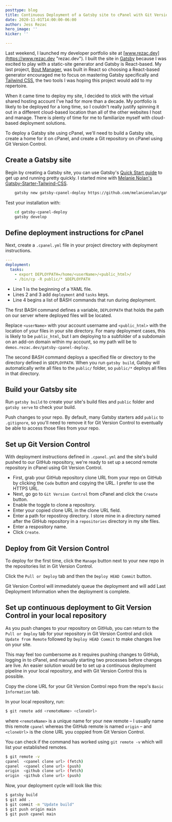 ```yaml
---
posttype: blog
title: Continuous Deployment of a Gatsby site to cPanel with Git Version Control
date: 2020-11-01T14:00:00-06:00
author: Jess Rezac
hero_image: ''
kicker: ''

---
```

Last weekend, I launched my developer portfolio site at [www.rezac.dev](https://www.rezac.dev "rezac.dev"). I built the site in [Gatsby](https://www.gatsbyjs.com/ "Gatsby") because I was excited to play with a static-site generator and Gatsby is React-based. My last project, [Bout Manager](https://www.rezac.dev/projects/bout-manager "Bout Manager"), was built in React so choosing a React-based generator encouraged me to focus on mastering Gatsby specifically and [Tailwind CSS](https://tailwindcss.com/ "Tailwind CSS"), the two tools I was hoping this project would add to my repertoire.

When it came time to deploy my site, I decided to stick with the virtual shared hosting account I've had for more than a decade. My portfolio is likely to be deployed for a long time, so I couldn't really justify spinning it out in a different cloud-based location than all of the other websites I host and manage. There is plenty of time for me to familiarize myself with cloud-based deployment solutions.

To deploy a Gatsby site using cPanel, we'll need to build a Gatsby site, create a home for it on cPanel, and create a Git repository on cPanel using Git Version Control.

## Create a Gatsby site

Begin by creating a Gatsby site, you can use Gatsby's [Quick Start guide](https://www.gatsbyjs.com/docs/quick-start/ "Gatsby Quick Start Guide") to get up and running pretty quickly. I started mine with [Melanie Nolan's Gatsby-Starter-Tailwind-CSS](https://www.gatsbyjs.com/starters/melanienolan/gatsby-starter-tailwind-css/ "gatsby-starter-tailwind-css").

```zsh
	gatsby new gatsby-cpanel-deploy https://github.com/melanienolan/gatsby-starter-tailwind-css
```

Test your installation with:

```zsh
    cd gatsby-cpanel-deploy
    gatsby develop
```

## Define deployment instructions for cPanel

Next, create a `.cpanel.yml` file in your project directory with deployment instructions.

```yaml
---
deployment:
  tasks:
    - export DEPLOYPATH=/home/<userName>/<public_html>/
    - /bin/cp -R public/* $DEPLOYPATH
```

* Line 1 is the beginning of a YAML file.
* Lines 2 and 3 add `deployment` and `tasks` keys.
* Line 4 begins a list of BASH commands that run during deployment.

The first BASH command defines a variable, `DEPLOYPATH` that holds the path on our server where deployed files will be located.

Replace `<userName>` with your account username and `<public_html>` with the location of your files in your site directory. For many deployment cases, this is likely to be `public_html`, but I am deploying to a subfolder of a subdomain on an add-on domain within my account, so my path will be to `demos.rezac.dev/gatsby-cpanel-deploy`.

The second BASH command deploys a specified file or directory to the directory defined in `$DEPLOYPATH`. When you run `gatsby build`, Gatsby will automatically write all files to the `public/` folder, so `public/*` deploys all files in that directory.

## Build your Gatsby site

Run `gatsby build` to create your site's build files and `public` folder and `gatsby serve` to check your build.

Push changes to your repo. By default, many Gatsby starters add `public` to `.gitignore`, so you'll need to remove it for Git Version Control to eventually be able to access those files from your repo.

## Set up Git Version Control

With deployment instructions defined in `.cpanel.yml` and the site's build pushed to our GitHub repository, we're ready to set up a second remote repository in cPanel using Git Version Control.

* First, grab your GitHub repository clone URL from your repo on GitHub by clicking the `Code` button and copying the URL. I prefer to use the HTTPS URL.
* Next, go go to `Git Version Control` from cPanel and click the `Create` button.
* Enable the toggle to clone a repository.
* Enter your copied clone URL in the clone URL field.
* Enter a path for repostiroy directory. I store mine in a directory named after the GitHub repository in a `repositories` directory in my site files.
* Enter a respository name.
* Click `Create`.

## Deploy from Git Version Control

To deploy for the first time, click the `Manage` button next to your new repo in the repositories list in Git Version Control.

Click the `Pull or Deploy` tab and then the `Deploy HEAD Commit` button.

Git Version Control will immediately queue the deployment and will add Last Deployment Information when the deployment is complete.

## Set up continuous deployment to Git Version Control in your local repository

As you push changes to your repository on GitHub, you can return to the `Pull or Deploy` tab for your repository in Git Version Control and click `Update from Remote` followed by `Deploy HEAD Commit` to make changes live on your site.

This may feel too cumbersome as it requires pushing changes to GitHub, logging in to cPanel, and manually starting two processes before changes are live. An easier solution would be to set up a continuous deployment pipeline in your local repository, and with Git Version Control this is possible.

Copy the clone URL for your Git Version Control repo from the repo's `Basic Information` tab.

In your local repository, run:

```bash
$ git remote add <remoteName> <cloneUrl>
```

where `<remoteName>` is a unique name for your new remote – I usually name this remote `cpanel` whereas the GitHub remote is named `origin` – and `<cloneUrl>` is the clone URL you coppied from Git Version Control.

You can check if the command has worked using `git remote -v` which will list your established remotes.

```bash
$ git remote -v
cpanel  <cpanel clone url> (fetch)
cpanel  <cpanel clone url> (push)
origin  <github clone url> (fetch)
origin  <github clone url> (push)
```

Now, your deployment cycle will look like this:

```bash
$ gatsby build
$ git add .
$ git commit -m "Update build"
$ git push origin main
$ git push cpanel main
```


